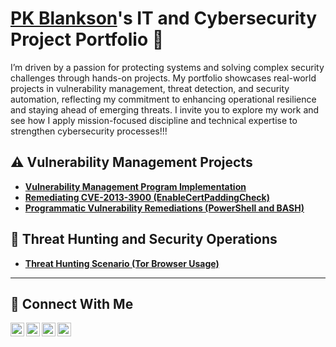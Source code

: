 # <a href="https://www.linkedin.com/in/paa-kwesi-blankson-4a525586/">PK Blankson</a>'s IT and Cybersecurity Project Portfolio 🔐 

I’m driven by a passion for protecting systems and solving complex security challenges through hands-on projects. My portfolio showcases real-world projects in vulnerability management, threat detection, and security automation, reflecting my commitment to enhancing operational resilience and staying ahead of emerging threats. I invite you to explore my work and see how I apply mission-focused discipline and technical expertise to strengthen cybersecurity processes!!!


## ⚠️ Vulnerability Management Projects

- **[Vulnerability Management Program Implementation](https://github.com/pkblanks/vulnerability-management-program)**
- **[Remediating CVE-2013-3900 (EnableCertPaddingCheck)](https://github.com/pkblanks/Remediating-CVE-2013-3900-EnableCertPaddingCheck-/blob/main/README.md)**
- **[Programmatic Vulnerability Remediations (PowerShell and BASH)](https://github.com/joshcybertest/programmatic-vulnerability-remediations)**

## 🚨 Threat Hunting and Security Operations

- **[Threat Hunting Scenario (Tor Browser Usage)](https://github.com/joshmadakor0/threat-hunting-scenario-tor)**

<hr/>

## 🤳 Connect With Me

[<img align="left" alt="___________ | YouTube" width="22px" src="https://cdn.jsdelivr.net/npm/simple-icons@v3/icons/youtube.svg" />][youtube]
[<img align="left" alt="___________ | Twitter" width="22px" src="https://cdn.jsdelivr.net/npm/simple-icons@v3/icons/twitter.svg" />][twitter]
[<img align="left" alt="___________ | LinkedIn" width="22px" src="https://cdn.jsdelivr.net/npm/simple-icons@v3/icons/linkedin.svg" />][linkedin]
[<img align="left" alt="___________ | Instagram" width="22px" src="https://cdn.jsdelivr.net/npm/simple-icons@v3/icons/instagram.svg" />][instagram]

[twitter]: https://twitter.com/___________
[youtube]: https://www.youtube.com/c/___________
[instagram]: https://www.instagram.com/___________
[linkedin]: https://linkedin.com/in/___________

<!--
<img width="35" alt="image" src="https://github.com/user-attachments/assets/2f41c7cd-5ea8-4475-b451-a37161b6c3fb"> 
<img width="35" alt="image" src="https://github.com/user-attachments/assets/77649969-9910-4994-8b96-74a116cfb2a8">
-->

